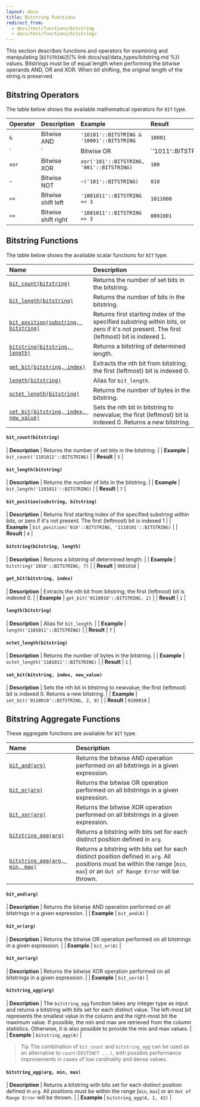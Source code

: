 ```yaml
---
layout: docu
title: Bitstring Functions
redirect_from:
  - docs/test/functions/bitstring
  - docs/test/functions/bitstring/
---
```


<!-- markdownlint-disable MD001 -->

This section describes functions and operators for examining and manipulating [`BITSTRING`]({% link docs/sql/data_types/bitstring.md %}) values.
Bitstrings must be of equal length when performing the bitwise operands AND, OR and XOR. When bit shifting, the original length of the string is preserved.

## Bitstring Operators

The table below shows the available mathematical operators for `BIT` type.

<!-- markdownlint-disable MD056 -->

| Operator | Description | Example | Result |
|:---|:---|:---|:---|
| `&` | Bitwise AND | `'10101'::BITSTRING & '10001'::BITSTRING` | `10001` |
| `|` | Bitwise OR | `'1011'::BITSTRING | '0001'::BITSTRING` | `1011` |
| `xor` | Bitwise XOR | `xor('101'::BITSTRING, '001'::BITSTRING)` | `100` |
| `~` | Bitwise NOT | `~('101'::BITSTRING)` | `010` |
| `<<` | Bitwise shift left | `'1001011'::BITSTRING << 3` | `1011000` |
| `>>` | Bitwise shift right | `'1001011'::BITSTRING >> 3` | `0001001` |

<!-- markdownlint-enable MD056 -->

## Bitstring Functions

The table below shows the available scalar functions for `BIT` type.

| Name | Description |
|:--|:-------|
| [`bit_count(bitstring)`](#bit_countbitstring) | Returns the number of set bits in the bitstring. |
| [`bit_length(bitstring)`](#bit_lengthbitstring) | Returns the number of bits in the bitstring. |
| [`bit_position(substring, bitstring)`](#bit_positionsubstring-bitstring) | Returns first starting index of the specified substring within bits, or zero if it's not present. The first (leftmost) bit is indexed 1. |
| [`bitstring(bitstring, length)`](#bitstringbitstring-length) | Returns a bitstring of determined length. |
| [`get_bit(bitstring, index)`](#get_bitbitstring-index) | Extracts the nth bit from bitstring; the first (leftmost) bit is indexed 0. |
| [`length(bitstring)`](#lengthbitstring) | Alias for `bit_length`. |
| [`octet_length(bitstring)`](#octet_lengthbitstring) | Returns the number of bytes in the bitstring. |
| [`set_bit(bitstring, index, new_value)`](#set_bitbitstring-index-new_value) | Sets the nth bit in bitstring to newvalue; the first (leftmost) bit is indexed 0. Returns a new bitstring. |

#### `bit_count(bitstring)`

<div class="nostroke_table"></div>

| **Description** | Returns the number of set bits in the bitstring. |
| **Example** | `bit_count('1101011'::BITSTRING)` |
| **Result** | `5` |

#### `bit_length(bitstring)`

<div class="nostroke_table"></div>

| **Description** | Returns the number of bits in the bitstring. |
| **Example** | `bit_length('1101011'::BITSTRING)` |
| **Result** | `7` |

#### `bit_position(substring, bitstring)`

<div class="nostroke_table"></div>

| **Description** | Returns first starting index of the specified substring within bits, or zero if it's not present. The first (leftmost) bit is indexed 1 |
| **Example** | `bit_position('010'::BITSTRING, '1110101'::BITSTRING)` |
| **Result** | `4` |

#### `bitstring(bitstring, length)`

<div class="nostroke_table"></div>

| **Description** | Returns a bitstring of determined length. |
| **Example** | `bitstring('1010'::BITSTRING, 7)` |
| **Result** | `0001010` |

#### `get_bit(bitstring, index)`

<div class="nostroke_table"></div>

| **Description** | Extracts the nth bit from bitstring; the first (leftmost) bit is indexed 0. |
| **Example** | `get_bit('0110010'::BITSTRING, 2)` |
| **Result** | `1` |

#### `length(bitstring)`

<div class="nostroke_table"></div>

| **Description** | Alias for `bit_length`. |
| **Example** | `length('1101011'::BITSTRING)` |
| **Result** | `7` |

#### `octet_length(bitstring)`

<div class="nostroke_table"></div>

| **Description** | Returns the number of bytes in the bitstring. |
| **Example** | `octet_length('1101011'::BITSTRING)` |
| **Result** | `1` |

#### `set_bit(bitstring, index, new_value)`

<div class="nostroke_table"></div>

| **Description** | Sets the nth bit in bitstring to newvalue; the first (leftmost) bit is indexed 0. Returns a new bitstring. |
| **Example** | `set_bit('0110010'::BITSTRING, 2, 0)` |
| **Result** | `0100010` |

## Bitstring Aggregate Functions

These aggregate functions are available for `BIT` type.

| Name | Description |
|:--|:-------|
| [`bit_and(arg)`](#bit_andarg) | Returns the bitwise AND operation performed on all bitstrings in a given expression. |
| [`bit_or(arg)`](#bit_orarg) | Returns the bitwise OR operation performed on all bitstrings in a given expression. |
| [`bit_xor(arg)`](#bit_xorarg) | Returns the bitwise XOR operation performed on all bitstrings in a given expression. |
| [`bitstring_agg(arg)`](#bitstring_aggarg) | Returns a bitstring with bits set for each distinct position defined in `arg`. |
| [`bitstring_agg(arg, min, max)`](#bitstring_aggarg-min-max) | Returns a bitstring with bits set for each distinct position defined in `arg`. All positions must be within the range [`min`, `max`] or an `Out of Range Error` will be thrown. |

#### `bit_and(arg)`

<div class="nostroke_table"></div>

| **Description** | Returns the bitwise AND operation performed on all bitstrings in a given expression. |
| **Example** | `bit_and(A)` |

#### `bit_or(arg)`

<div class="nostroke_table"></div>

| **Description** | Returns the bitwise OR operation performed on all bitstrings in a given expression. |
| **Example** | `bit_or(A)` |

#### `bit_xor(arg)`

<div class="nostroke_table"></div>

| **Description** | Returns the bitwise XOR operation performed on all bitstrings in a given expression. |
| **Example** | `bit_xor(A)` |

#### `bitstring_agg(arg)`

<div class="nostroke_table"></div>

| **Description** | The `bitstring_agg` function takes any integer type as input and returns a bitstring with bits set for each distinct value. The left-most bit represents the smallest value in the column and the right-most bit the maximum value. If possible, the min and max are retrieved from the column statistics. Otherwise, it is also possible to provide the min and max values. |
| **Example** | `bitstring_agg(A)` |

> Tip The combination of `bit_count` and `bitstring_agg` can be used as an alternative to `count(DISTINCT ...)`, with possible performance improvements in cases of low cardinality and dense values.

#### `bitstring_agg(arg, min, max)`

<div class="nostroke_table"></div>

| **Description** | Returns a bitstring with bits set for each distinct position defined in `arg`. All positions must be within the range [`min`, `max`] or an `Out of Range Error` will be thrown. |
| **Example** | `bitstring_agg(A, 1, 42)` |
